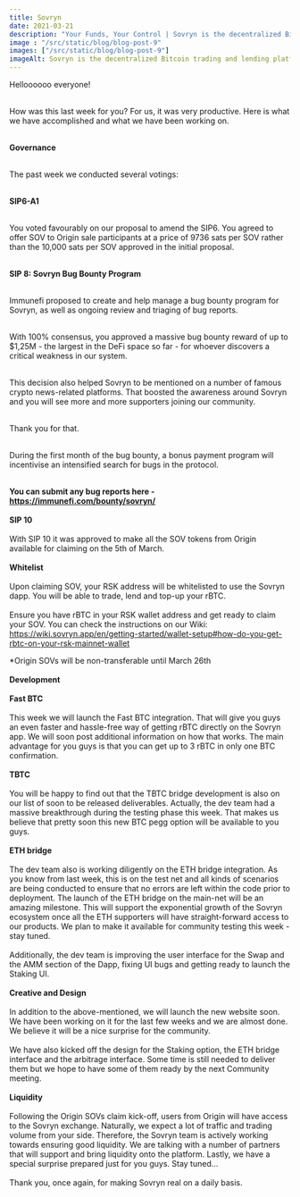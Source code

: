 ```yaml
---
title: Sovryn
date: 2021-03-21
description: "Your Funds, Your Control | Sovryn is the decentralized Bitcoin trading and lending platform"
image : "/src/static/blog/blog-post-9"
images: ["/src/static/blog/blog-post-9"]
imageAlt: Sovryn is the decentralized Bitcoin trading and lending platform.
---
```


Helloooooo everyone!
</br></br>

How was this last week for you? For us, it was very productive. Here is what we have accomplished and what we have been working on.
</br></br>

<b>Governance</b>
</br></br>

The past week we conducted several votings:
</br></br>

<b>SIP6-A1</b>
</br></br>

You voted favourably on our proposal to amend the SIP6. You agreed to offer SOV to Origin sale participants at a price of 9736 sats per SOV rather than the 10,000 sats per SOV approved in the initial proposal.
</br></br>

<b>SIP 8: Sovryn Bug Bounty Program</b>
</br></br>

Immunefi proposed to create and help manage a bug bounty program for Sovryn, as well as ongoing review and triaging of bug reports.
</br></br>

With 100% consensus, you approved a massive bug bounty reward of up to $1,25M - the largest in the DeFi space so far - for whoever discovers a critical weakness in our system.
</br></br>

This decision also helped Sovryn to be mentioned on a number of famous crypto news-related platforms. That boosted the awareness around Sovryn and you will see more and more supporters joining our community.
</br></br>

Thank you for that.
</br></br>

During the first month of the bug bounty, a bonus payment program will incentivise an intensified search for bugs in the protocol.
</br></br>

<b>You can submit any bug reports here - <a href="#" className="btn-link">https://immunefi.com/bounty/sovryn/</a></b>
</br></br>
<b>SIP 10</b>
</br></br>
With SIP 10 it was approved to make all the SOV tokens from Origin available for claiming on the 5th of March.
</br></br>
<b>Whitelist</b>
</br></br>
Upon claiming SOV, your RSK address will be whitelisted to use the Sovryn dapp. You will be able to trade, lend and top-up your rBTC.
</br></br>
Ensure you have rBTC in your RSK wallet address and get ready to claim your SOV. You can check the instructions on our Wiki: <a href="https://wiki.sovryn.app/en/getting-started/wallet-setup#how-do-you-get-rbtc-on-your-rsk-mainnet-wallet" className="btn-link">https://wiki.sovryn.app/en/getting-started/wallet-setup#how-do-you-get-rbtc-on-your-rsk-mainnet-wallet<a>

*Origin SOVs will be non-transferable until March 26th
</br></br>
<b>Development</b>
</br></br>
<b>Fast BTC</b>
</br></br>
This week we will launch the Fast BTC integration. That will give you guys an even faster and hassle-free way of getting rBTC directly on the Sovryn app. We will soon post additional information on how that works. The main advantage for you guys is that you can get up to 3 rBTC in only one BTC confirmation.
</br></br>
<b>TBTC</b>
</br></br>
You will be happy to find out that the TBTC bridge development is also on our list of soon to be released deliverables. Actually, the dev team had a massive breakthrough during the testing phase this week. That makes us believe that pretty soon this new BTC pegg option will be available to you guys.
</br></br>
<b>ETH bridge</b>
</br></br>
The dev team also is working diligently on the ETH bridge integration. As you know from last week, this is on the test net and all kinds of scenarios are being conducted to ensure that no errors are left within the code prior to deployment. The launch of the ETH bridge on the main-net will be an amazing milestone. This will support the exponential growth of the Sovryn ecosystem once all the ETH supporters will have straight-forward access to our products. We plan to make it available for community testing this week - stay tuned.
</br></br>
Additionally, the dev team is improving the user interface for the Swap and the AMM section of the Dapp, fixing UI bugs and getting ready to launch the Staking UI.
</br></br>
<b>Creative and Design</b>
</br></br>
In addition to the above-mentioned, we will launch the new website soon. We have been working on it for the last few weeks and we are almost done. We believe it will be a nice surprise for the community.
</br></br>
We have also kicked off the design for the Staking option, the ETH bridge interface and the arbitrage interface. Some time is still needed to deliver them but we hope to have some of them ready by the next Community meeting.
</br></br>
<b>Liquidity</b>
</br></br>
Following the Origin SOVs claim kick-off, users from Origin will have access to the Sovryn exchange. Naturally, we expect a lot of traffic and trading volume from your side. Therefore, the Sovryn team is actively working towards ensuring good liquidity. We are talking with a number of partners that will support and bring liquidity onto the platform. Lastly, we have a special surprise prepared just for you guys. Stay tuned…
</br>
</br>
Thank you, once again, for making Sovryn real on a daily basis.